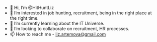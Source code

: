 - 👋 Hi, I’m @HitHuntLiz
- 👀 I’m interested in job hunting, recruitment, being in the right place at the right time.
- 🌱 I’m currently learning about the IT Universe.
- 💞️ I’m looking to collaborate on recruitment, HR processes.
- 📫 How to reach me - liz.artemova@gmail.com

<!---
HitHuntLiz/HitHuntLiz is a ✨ special ✨ repository because its `README.md` (this file) appears on your GitHub profile.
You can click the Preview link to take a look at your changes.
--->
